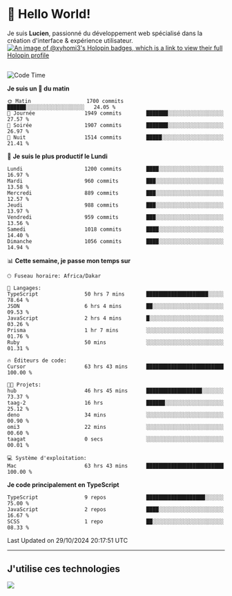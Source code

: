 # 👋 Hello World!

Je suis **Lucien**, passionné du développement web spécialisé dans la création d'interface & expérience utilisateur.
[![An image of @xyhomi3's Holopin badges, which is a link to view their full Holopin profile](https://holopin.me/xyhomi3)](https://holopin.io/@xyhomi3)

##

<!--START_SECTION:waka-->
![Code Time](http://img.shields.io/badge/Code%20Time-2%2C437%20hrs%2027%20mins-blue)

**Je suis un 🐤 du matin** 

```text
🌞 Matin                  1700 commits        ██████░░░░░░░░░░░░░░░░░░░   24.05 % 
🌆 Journée                1949 commits        ███████░░░░░░░░░░░░░░░░░░   27.57 % 
🌃 Soirée                 1907 commits        ███████░░░░░░░░░░░░░░░░░░   26.97 % 
🌙 Nuit                   1514 commits        █████░░░░░░░░░░░░░░░░░░░░   21.41 % 
```
📅 **Je suis le plus productif le Lundi** 

```text
Lundi                    1200 commits        ████░░░░░░░░░░░░░░░░░░░░░   16.97 % 
Mardi                    960 commits         ███░░░░░░░░░░░░░░░░░░░░░░   13.58 % 
Mercredi                 889 commits         ███░░░░░░░░░░░░░░░░░░░░░░   12.57 % 
Jeudi                    988 commits         ███░░░░░░░░░░░░░░░░░░░░░░   13.97 % 
Vendredi                 959 commits         ███░░░░░░░░░░░░░░░░░░░░░░   13.56 % 
Samedi                   1018 commits        ████░░░░░░░░░░░░░░░░░░░░░   14.40 % 
Dimanche                 1056 commits        ████░░░░░░░░░░░░░░░░░░░░░   14.94 % 
```


📊 **Cette semaine, je passe mon temps sur** 

```text
🕑︎ Fuseau horaire: Africa/Dakar

💬 Langages: 
TypeScript               50 hrs 7 mins       ████████████████████░░░░░   78.64 % 
JSON                     6 hrs 4 mins        ██░░░░░░░░░░░░░░░░░░░░░░░   09.53 % 
JavaScript               2 hrs 4 mins        █░░░░░░░░░░░░░░░░░░░░░░░░   03.26 % 
Prisma                   1 hr 7 mins         ░░░░░░░░░░░░░░░░░░░░░░░░░   01.76 % 
Ruby                     50 mins             ░░░░░░░░░░░░░░░░░░░░░░░░░   01.31 % 

🔥 Éditeurs de code: 
Cursor                   63 hrs 43 mins      █████████████████████████   100.00 % 

🐱‍💻 Projets: 
hub                      46 hrs 45 mins      ██████████████████░░░░░░░   73.37 % 
taag-2                   16 hrs              ██████░░░░░░░░░░░░░░░░░░░   25.12 % 
deno                     34 mins             ░░░░░░░░░░░░░░░░░░░░░░░░░   00.90 % 
omi3                     22 mins             ░░░░░░░░░░░░░░░░░░░░░░░░░   00.60 % 
taagat                   0 secs              ░░░░░░░░░░░░░░░░░░░░░░░░░   00.01 % 

💻 Système d'exploitation: 
Mac                      63 hrs 43 mins      █████████████████████████   100.00 % 
```

**Je code principalement en TypeScript** 

```text
TypeScript               9 repos             ███████████████████░░░░░░   75.00 % 
JavaScript               2 repos             ████░░░░░░░░░░░░░░░░░░░░░   16.67 % 
SCSS                     1 repo              ██░░░░░░░░░░░░░░░░░░░░░░░   08.33 % 
```




 Last Updated on 29/10/2024 20:17:51 UTC
<!--END_SECTION:waka-->
---

## J'utilise ces technologies

<p align="left">
  <a href="https://skillicons.dev">
    <img src="https://skillicons.dev/icons?i=ts,js,md,scss,tailwind,react,docker,express,astro,vite,nextjs,vercel,figma,ableton" />
  </a>
</p>

